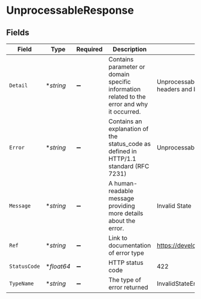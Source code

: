 # UnprocessableResponse


## Fields

| Field                                                                                       | Type                                                                                        | Required                                                                                    | Description                                                                                 | Example                                                                                     |
| ------------------------------------------------------------------------------------------- | ------------------------------------------------------------------------------------------- | ------------------------------------------------------------------------------------------- | ------------------------------------------------------------------------------------------- | ------------------------------------------------------------------------------------------- |
| `Detail`                                                                                    | **string*                                                                                   | :heavy_minus_sign:                                                                          | Contains parameter or domain specific information related to the error and why it occurred. | Unprocessable request, please verify your request headers and body.                         |
| `Error`                                                                                     | **string*                                                                                   | :heavy_minus_sign:                                                                          | Contains an explanation of the status_code as defined in HTTP/1.1 standard (RFC 7231)       | Unprocessable Entity                                                                        |
| `Message`                                                                                   | **string*                                                                                   | :heavy_minus_sign:                                                                          | A human-readable message providing more details about the error.                            | Invalid State                                                                               |
| `Ref`                                                                                       | **string*                                                                                   | :heavy_minus_sign:                                                                          | Link to documentation of error type                                                         | https://developers.apideck.com/errors#invalidstateerror                                     |
| `StatusCode`                                                                                | **float64*                                                                                  | :heavy_minus_sign:                                                                          | HTTP status code                                                                            | 422                                                                                         |
| `TypeName`                                                                                  | **string*                                                                                   | :heavy_minus_sign:                                                                          | The type of error returned                                                                  | InvalidStateError                                                                           |
